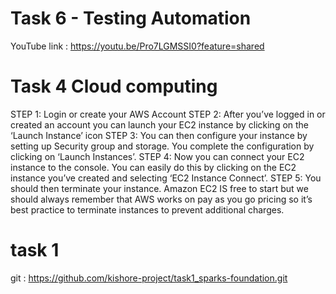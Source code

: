 # Task 6 - Testing Automation
YouTube link : https://youtu.be/Pro7LGMSSI0?feature=shared

# Task 4 Cloud computing

STEP 1: Login or create your AWS Account
STEP 2: After you’ve logged in or created an account you can launch your EC2 instance by clicking on the ‘Launch Instance’ icon
STEP 3: You can then configure your instance by setting up Security group and storage. You complete the configuration by clicking on ‘Launch Instances’. 
STEP 4: Now you can connect your EC2 instance to the console. You can easily do this by clicking on the EC2 instance you’ve created and selecting ‘EC2 Instance Connect’.
STEP 5: You should then terminate your instance. Amazon EC2 IS free to start but we should always remember that AWS works on pay as you go pricing so it’s best practice to terminate instances to prevent additional charges.


# task 1
git : https://github.com/kishore-project/task1_sparks-foundation.git
